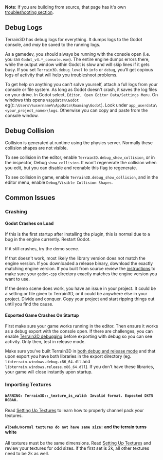 **Note:** If you are building from source, that page has it's own [troubleshooting section](Building-From-Source#troubleshooting).

## Debug Logs

Terrain3D has debug logs for everything. It dumps logs to the Godot console, and *may* be saved to the running logs.

As a gamedev, you should always be running with the console open (i.e. you ran `Godot_v4.*_console.exe`). The entire engine dumps errors there, while the output window within Godot is slow and will skip lines if it gets busy. If you set `Terrain3D.debug_level` to `info` or `debug`, you'll get copious logs of activity that will help you troubleshoot problems. 

To get help on anything you can't solve yourself, attach a full logs from your console or file system. As long as Godot doesn't crash, it saves the log files on your drive. In Godot select, `Editor, Open Editor Data/Settings Menu`. On windows this opens `%appdata%\Godot` eg(`C:\Users\%username%\AppData\Roaming\Godot`). Look under `app_userdata\<your_project_name>\logs`. Otherwise you can copy and paste from the console window.

## Debug Collision

Collision is generated at runtime using the physics server. Normally these collision shapes are not visible. 

To see collision in the editor, enable `Terrain3D.debug_show_collision`, or in the inspector, Debug `show_collision`. It won't regenerate the collision when you edit, but you can disable and reenable this flag to regenerate.

To see collision in game, enable `Terrain3D.debug_show_collision`, and in the editor menu, enable `Debug/Visible Collision Shapes`.

## Common Issues

### Crashing

#### Godot Crashes on Load

If this is the first startup after installing the plugin, this is normal due to a bug in the engine currently. Restart Godot.

If it still crashes, try the demo scene. 

If that doesn't work, most likely the library version does not match the engine version. If you downloaded a release binary, download the exactly matching engine version. If you built from source review the [instructions](Building-From-Source) to make sure your `godot-cpp` directory exactly matches the engine version you want to use. 

If the demo scene does work, you have an issue in your project. It could be a setting or file given to Terrain3D, or it could be anywhere else in your project. Divide and conquer. Copy your project and start ripping things out until you find the cause.

#### Exported Game Crashes On Startup

First make sure your game works running in the editor. Then ensure it works as a debug export with the console open. If there are challenges, you can enable [Terrain3D debugging](#debug-logs) before exporting with debug so you can see activity. Only then, test in release mode. 

Make sure you've built Terrain3D in [both debug and release mode](Building-From-Source#5-build-the-extension) and that upon export you have both libraries in the export directory (eg. `libterrain.windows.debug.x86_64.dll` and `libterrain.windows.release.x86_64.dll`). If you don't have these libraries, your game will close instantly upon startup.


### Importing Textures

#### `WARNING: Terrain3D::_texture_is_valid: Invalid format. Expected DXT5 RGBA8.`

Read [Setting Up Textures](Setting-Up-Textures) to learn how to properly channel pack your textures.

#### `Albedo/Normal textures do not have same size!` and the terrain turns white

All textures must be the same dimensions. Read [Setting Up Textures](Setting-Up-Textures) and review your textures for odd sizes. If the first set is 2k, all other textures need to be 2k as well.

